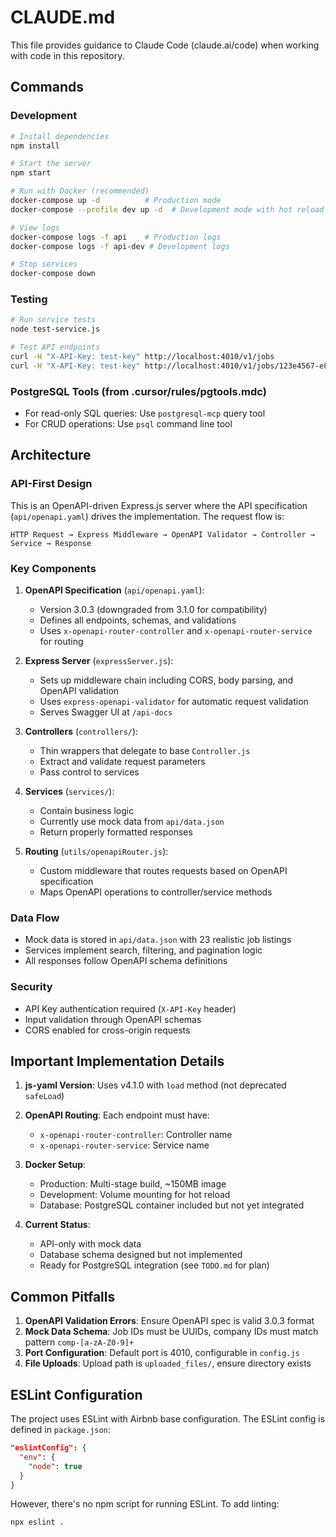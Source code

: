 # CLAUDE.md

This file provides guidance to Claude Code (claude.ai/code) when working with code in this repository.

## Commands

### Development
```bash
# Install dependencies
npm install

# Start the server
npm start

# Run with Docker (recommended)
docker-compose up -d          # Production mode
docker-compose --profile dev up -d  # Development mode with hot reload

# View logs
docker-compose logs -f api    # Production logs
docker-compose logs -f api-dev # Development logs

# Stop services
docker-compose down
```

### Testing
```bash
# Run service tests
node test-service.js

# Test API endpoints
curl -H "X-API-Key: test-key" http://localhost:4010/v1/jobs
curl -H "X-API-Key: test-key" http://localhost:4010/v1/jobs/123e4567-e89b-12d3-a456-426614174000
```

### PostgreSQL Tools (from .cursor/rules/pgtools.mdc)
- For read-only SQL queries: Use `postgresql-mcp` query tool
- For CRUD operations: Use `psql` command line tool

## Architecture

### API-First Design
This is an OpenAPI-driven Express.js server where the API specification (`api/openapi.yaml`) drives the implementation. The request flow is:

```
HTTP Request → Express Middleware → OpenAPI Validator → Controller → Service → Response
```

### Key Components

1. **OpenAPI Specification** (`api/openapi.yaml`):
   - Version 3.0.3 (downgraded from 3.1.0 for compatibility)
   - Defines all endpoints, schemas, and validations
   - Uses `x-openapi-router-controller` and `x-openapi-router-service` for routing

2. **Express Server** (`expressServer.js`):
   - Sets up middleware chain including CORS, body parsing, and OpenAPI validation
   - Uses `express-openapi-validator` for automatic request validation
   - Serves Swagger UI at `/api-docs`

3. **Controllers** (`controllers/`):
   - Thin wrappers that delegate to base `Controller.js`
   - Extract and validate request parameters
   - Pass control to services

4. **Services** (`services/`):
   - Contain business logic
   - Currently use mock data from `api/data.json`
   - Return properly formatted responses

5. **Routing** (`utils/openapiRouter.js`):
   - Custom middleware that routes requests based on OpenAPI specification
   - Maps OpenAPI operations to controller/service methods

### Data Flow
- Mock data is stored in `api/data.json` with 23 realistic job listings
- Services implement search, filtering, and pagination logic
- All responses follow OpenAPI schema definitions

### Security
- API Key authentication required (`X-API-Key` header)
- Input validation through OpenAPI schemas
- CORS enabled for cross-origin requests

## Important Implementation Details

1. **js-yaml Version**: Uses v4.1.0 with `load` method (not deprecated `safeLoad`)

2. **OpenAPI Routing**: Each endpoint must have:
   - `x-openapi-router-controller`: Controller name
   - `x-openapi-router-service`: Service name

3. **Docker Setup**:
   - Production: Multi-stage build, ~150MB image
   - Development: Volume mounting for hot reload
   - Database: PostgreSQL container included but not yet integrated

4. **Current Status**:
   - API-only with mock data
   - Database schema designed but not implemented
   - Ready for PostgreSQL integration (see `TODO.md` for plan)

## Common Pitfalls

1. **OpenAPI Validation Errors**: Ensure OpenAPI spec is valid 3.0.3 format
2. **Mock Data Schema**: Job IDs must be UUIDs, company IDs must match pattern `comp-[a-zA-Z0-9]+`
3. **Port Configuration**: Default port is 4010, configurable in `config.js`
4. **File Uploads**: Upload path is `uploaded_files/`, ensure directory exists

## ESLint Configuration

The project uses ESLint with Airbnb base configuration. The ESLint config is defined in `package.json`:

```json
"eslintConfig": {
  "env": {
    "node": true
  }
}
```

However, there's no npm script for running ESLint. To add linting:

```bash
npx eslint .
```